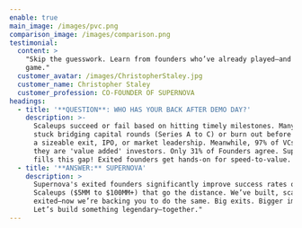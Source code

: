 ```yaml
---
enable: true
main_image: /images/pvc.png
comparison_image: /images/comparison.png
testimonial:
  content: >
    "Skip the guesswork. Learn from founders who’ve already played—and won—the
    game."
  customer_avatar: /images/ChristopherStaley.jpg
  customer_name: Christopher Staley
  customer_profession: CO-FOUNDER OF SUPERNOVA
headings:
  - title: '**QUESTION**: WHO HAS YOUR BACK AFTER DEMO DAY?'
    description: >-
      Scaleups succeed or fail based on hitting timely milestones. Many get
      stuck bridging capital rounds (Series A to C) or burn out before achieving
      a sizeable exit, IPO, or market leadership. Meanwhile, 97% of VCs claim
      they are 'value added' investors. Only 31% of Founders agree. Supernova
      fills this gap! Exited founders get hands-on for speed-to-value.
  - title: '**ANSWER:** SUPERNOVA'
    description: >
      Supernova's exited founders significantly improve success rates of
      Scaleups ($5MM to $100MM+) that go the distance. We’ve built, scaled, and
      exited—now we’re backing you to do the same. Big exits. Bigger impact.
      Let’s build something legendary—together."
---
```


